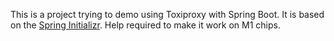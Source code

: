 This is a project trying to demo using Toxiproxy with Spring Boot. It is based on the [Spring Initializr](https://start.spring.io/).
Help required to make it work on M1 chips.